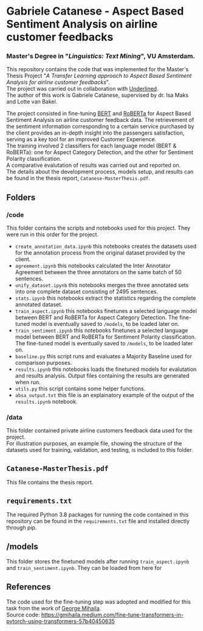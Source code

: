 # Gabriele Catanese - Aspect Based Sentiment Analysis on airline customer feedbacks
### Master's Degree in "*Linguistics: Text Mining*", VU Amsterdam.
This repository contains the code that was implemented for the Master's Thesis Project "*A Transfer Learning approach to Aspect Based Sentiment Analysis for airline customer feedbacks*".\
The project was carried out in collaboration with [Underlined](https://underlined.nl/).\
The author of this work is Gabriele Catanese, supervised by dr. Isa Maks and Lotte van Bakel.



The project consisted in fine-tuning [BERT](https://huggingface.co/bert-base-uncased) and [RoBERTa](https://huggingface.co/roberta-base) for Aspect Based Sentiment Analysis on airline customer feedback data. The retrievement of the sentiment information corresponding to a certain service purchased by the client provides an in-depth insight into the passengers satisfaction, serving as a key tool for an improved Customer Experience.\
The training involved 2 classifiers for each language model (BERT & RoBERTa): one for Aspect Category Detection, and the other for Sentiment Polarity classification.\
A comparative evalutation of results was carried out and reported on.\
The details about the development process, models setup, and results can be found in the thesis report, `Catanese-MasterThesis.pdf`.



## Folders
### /code
This folder contains the scripts and notebooks used for this project. They were run in this order for the project.

* `create_annotation_data.ipynb` this notebooks creates the datasets used for the annotation process from the original dataset provided by the client.
* `agreement.ipynb` this notebooks calculated the Inter Annotator Agreement between the three annotators on the same batch of 50 sentences.
* `unify_dataset.ipynb` this notebooks merges the three annotated sets into one complete dataset consisting of 2495 sentences.
* `stats.ipynb` this notebooks extract the statistics regarding the complete annotated dataset.
* `train_aspect.ipynb` this notebooks finetunes a selected language model between BERT and RoBERTa for Aspect Category Detection. The fine-tuned model is eventually saved to `/models`, to be loaded later on.
* `train_sentiment.ipynb` this notebooks finetunes a selected language model between BERT and RoBERTa for Sentiment Polarity classification. The fine-tuned model is eventually saved to `/models`, to be loaded later on.
* `baseline.py` this script runs and evaluates a Majority Baseline used for comparison purposes.
* `results.ipynb` this notebooks loads the finetuned models for evalutation and results analysis. Output files containing the results are generated when run.
* `utils.py` this script contains some helper functions.
* `absa_output.txt` this file is an explainatory example of the output of the `results.ipynb` notebook. 


### /data
This folder contained private airline customers feedback data used for the project.\
For illustration purposes, an example file, showing the structure of the datasets used for training, validation, and testing, is included to this folder.

## `Catanese-MasterThesis.pdf`
This file contains the thesis report.

## `requirements.txt`
The required Python 3.8 packages for running the code contained in this repository can be found in the `requirements.txt` file and installed directly through pip.

## /models
This folder stores the finetuned models after running `train_aspect.ipynb` and `train_sentiment.ipynb`. They can be loaded from here for 

## References
The code used for the fine-tuning step was adopted and modified for this task from the work of [George Mihaila](https://github.com/gmihaila).\
Source code: https://gmihaila.medium.com/fine-tune-transformers-in-pytorch-using-transformers-57b40450635
